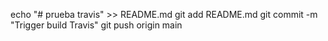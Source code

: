 echo "# prueba travis" >> README.md
git add README.md
git commit -m "Trigger build Travis"
git push origin main
